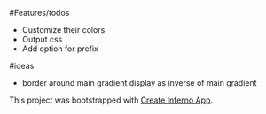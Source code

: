 #Features/todos
  - Customize their colors
  - Output css
  - Add option for prefix

#ideas
  - border around main gradient display as inverse of main gradient

This project was bootstrapped with [Create Inferno App](https://github.com/infernojs/create-inferno-app).